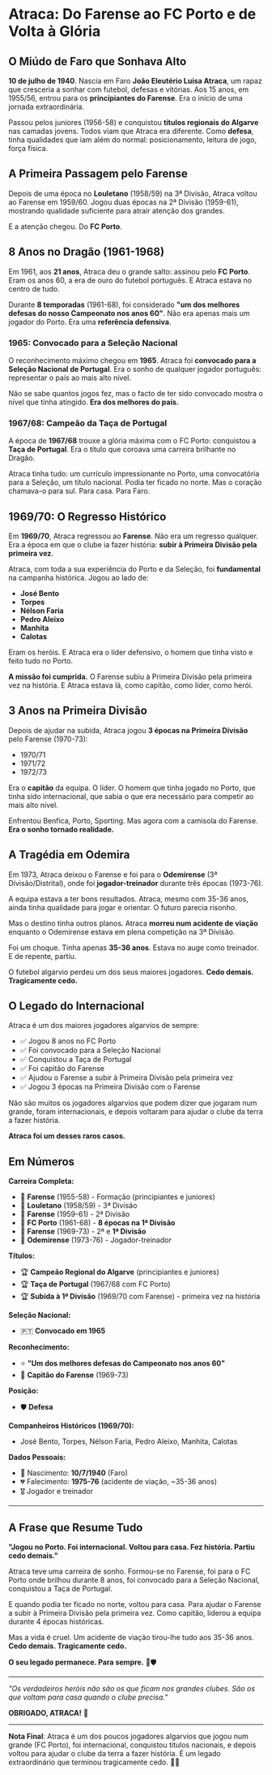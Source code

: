 # Atraca: Do Farense ao FC Porto e de Volta à Glória

## O Miúdo de Faro que Sonhava Alto

**10 de julho de 1940**. Nascia em Faro **João Eleutério Luisa Atraca**, um rapaz que cresceria a sonhar com futebol, defesas e vitórias. Aos 15 anos, em 1955/56, entrou para os **principiantes do Farense**. Era o início de uma jornada extraordinária.

Passou pelos juniores (1956-58) e conquistou **títulos regionais do Algarve** nas camadas jovens. Todos viam que Atraca era diferente. Como **defesa**, tinha qualidades que iam além do normal: posicionamento, leitura de jogo, força física.

## A Primeira Passagem pelo Farense

Depois de uma época no **Louletano** (1958/59) na 3ª Divisão, Atraca voltou ao Farense em 1959/60. Jogou duas épocas na 2ª Divisão (1959-61), mostrando qualidade suficiente para atrair atenção dos grandes.

E a atenção chegou. Do **FC Porto**.

## 8 Anos no Dragão (1961-1968)

Em 1961, aos **21 anos**, Atraca deu o grande salto: assinou pelo **FC Porto**. Eram os anos 60, a era de ouro do futebol português. E Atraca estava no centro de tudo.

Durante **8 temporadas** (1961-68), foi considerado **"um dos melhores defesas do nosso Campeonato nos anos 60"**. Não era apenas mais um jogador do Porto. Era uma **referência defensiva**.

### **1965: Convocado para a Seleção Nacional**

O reconhecimento máximo chegou em **1965**. Atraca foi **convocado para a Seleção Nacional de Portugal**. Era o sonho de qualquer jogador português: representar o país ao mais alto nível.

Não se sabe quantos jogos fez, mas o facto de ter sido convocado mostra o nível que tinha atingido. **Era dos melhores do país.**

### **1967/68: Campeão da Taça de Portugal**

A época de **1967/68** trouxe a glória máxima com o FC Porto: conquistou a **Taça de Portugal**. Era o título que coroava uma carreira brilhante no Dragão.

Atraca tinha tudo: um currículo impressionante no Porto, uma convocatória para a Seleção, um título nacional. Podia ter ficado no norte. Mas o coração chamava-o para sul. Para casa. Para Faro.

## 1969/70: O Regresso Histórico

Em **1969/70**, Atraca regressou ao **Farense**. Não era um regresso qualquer. Era a época em que o clube ia fazer história: **subir à Primeira Divisão pela primeira vez**.

Atraca, com toda a sua experiência do Porto e da Seleção, foi **fundamental** na campanha histórica. Jogou ao lado de:
- **José Bento**
- **Torpes**
- **Nélson Faria**
- **Pedro Aleixo**
- **Manhita**
- **Calotas**

Eram os heróis. E Atraca era o líder defensivo, o homem que tinha visto e feito tudo no Porto.

**A missão foi cumprida.** O Farense subiu à Primeira Divisão pela primeira vez na história. E Atraca estava lá, como capitão, como líder, como herói.

## 3 Anos na Primeira Divisão

Depois de ajudar na subida, Atraca jogou **3 épocas na Primeira Divisão** pelo Farense (1970-73):
- 1970/71
- 1971/72
- 1972/73

Era o **capitão** da equipa. O líder. O homem que tinha jogado no Porto, que tinha sido internacional, que sabia o que era necessário para competir ao mais alto nível.

Enfrentou Benfica, Porto, Sporting. Mas agora com a camisola do Farense. **Era o sonho tornado realidade.**

## A Tragédia em Odemira

Em 1973, Atraca deixou o Farense e foi para o **Odemirense** (3ª Divisão/Distrital), onde foi **jogador-treinador** durante três épocas (1973-76).

A equipa estava a ter bons resultados. Atraca, mesmo com 35-36 anos, ainda tinha qualidade para jogar e orientar. O futuro parecia risonho.

Mas o destino tinha outros planos. Atraca **morreu num acidente de viação** enquanto o Odemirense estava em plena competição na 3ª Divisão.

Foi um choque. Tinha apenas **35-36 anos**. Estava no auge como treinador. E de repente, partiu.

O futebol algarvio perdeu um dos seus maiores jogadores. **Cedo demais. Tragicamente cedo.**

## O Legado do Internacional

Atraca é um dos maiores jogadores algarvios de sempre:
- ✅ Jogou 8 anos no FC Porto
- ✅ Foi convocado para a Seleção Nacional
- ✅ Conquistou a Taça de Portugal
- ✅ Foi capitão do Farense
- ✅ Ajudou o Farense a subir à Primeira Divisão pela primeira vez
- ✅ Jogou 3 épocas na Primeira Divisão com o Farense

Não são muitos os jogadores algarvios que podem dizer que jogaram num grande, foram internacionais, e depois voltaram para ajudar o clube da terra a fazer história.

**Atraca foi um desses raros casos.**

## Em Números

**Carreira Completa:**
- 🎽 **Farense** (1955-58) - Formação (principiantes e juniores)
- 🎽 **Louletano** (1958/59) - 3ª Divisão
- 🎽 **Farense** (1959-61) - 2ª Divisão
- 🔵 **FC Porto** (1961-68) - **8 épocas na 1ª Divisão**
- 🎽 **Farense** (1969-73) - 2ª e **1ª Divisão**
- 🎽 **Odemirense** (1973-76) - Jogador-treinador

**Títulos:**
- 🏆 **Campeão Regional do Algarve** (principiantes e juniores)
- 🏆 **Taça de Portugal** (1967/68 com FC Porto)
- 🏆 **Subida à 1ª Divisão** (1969/70 com Farense) - primeira vez na história

**Seleção Nacional:**
- 🇵🇹 **Convocado em 1965**

**Reconhecimento:**
- ⭐ **"Um dos melhores defesas do Campeonato nos anos 60"**
- 👑 **Capitão do Farense** (1969-73)

**Posição:**
- 🛡️ **Defesa**

**Companheiros Históricos (1969/70):**
- José Bento, Torpes, Nélson Faria, Pedro Aleixo, Manhita, Calotas

**Dados Pessoais:**
- 📅 Nascimento: **10/7/1940** (Faro)
- 💔 Falecimento: **1975-76** (acidente de viação, ~35-36 anos)
- 🎖️ Jogador e treinador

---

## A Frase que Resume Tudo

**"Jogou no Porto. Foi internacional. Voltou para casa. Fez história. Partiu cedo demais."**

Atraca teve uma carreira de sonho. Formou-se no Farense, foi para o FC Porto onde brilhou durante 8 anos, foi convocado para a Seleção Nacional, conquistou a Taça de Portugal.

E quando podia ter ficado no norte, voltou para casa. Para ajudar o Farense a subir à Primeira Divisão pela primeira vez. Como capitão, liderou a equipa durante 4 épocas históricas.

Mas a vida é cruel. Um acidente de viação tirou-lhe tudo aos 35-36 anos. **Cedo demais. Tragicamente cedo.**

**O seu legado permanece. Para sempre.** 🦁🛡️

---

*"Os verdadeiros heróis não são os que ficam nos grandes clubes. São os que voltam para casa quando o clube precisa."*

**OBRIGADO, ATRACA!** 🙏

---

**Nota Final**: Atraca é um dos poucos jogadores algarvios que jogou num grande (FC Porto), foi internacional, conquistou títulos nacionais, e depois voltou para ajudar o clube da terra a fazer história. É um legado extraordinário que terminou tragicamente cedo. 🦁💙
